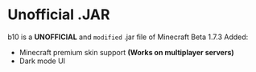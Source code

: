 # Unofficial .JAR

b10 is a **UNOFFICIAL** and `modified` .jar file of Minecraft Beta 1.7.3 
Added:
- Minecraft premium skin support **(Works on multiplayer servers)**
- Dark mode UI
